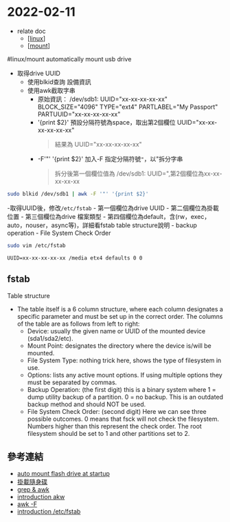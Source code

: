 # 2022-02-11

- relate doc
    - [[linux]]
    - [[mount]]

#linux/mount automatically mount usb drive

- 取得drive UUID
  - 使用blkid查詢 設備資訊
  - 使用awk截取字串
    - 原始資訊： /dev/sdb1: UUID="xx-xx-xx-xx-xx" BLOCK_SIZE="4096" TYPE="ext4" PARTLABEL="My Passport" PARTUUID="xx-xx-xx-xx-xx"
    - '{print $2}' 預設分隔符號為space，取出第2個欄位 UUID="xx-xx-xx-xx-xx-xx"
        > 結果為 UUID="xx-xx-xx-xx-xx"
    - -F'"' '{print $2}' 加入-F 指定分隔符號`"`，以"拆分字串
        > 拆分後第一個欄位值為 /dev/sdb1: UUID=",第2個欄位為xx-xx-xx-xx-xx

````bash
sudo blkid /dev/sdb1 | awk -F '"' '{print $2}'
````

-取得UUID後，修改`/etc/fstab`
    - 第一個欄位為drive UUID
    - 第二個欄位為掛載位置
    - 第三個欄位為drive 檔案類型
    - 第四個欄位為default，含(rw，exec，auto，nouser，async等)，詳細看fstab table structure說明
    - backup operation
    - File System Check Order

````bash
sudo vim /etc/fstab
````

````content
UUID=xx-xx-xx-xx-xx /media etx4 defaults 0 0
````

## fstab

Table structure

- The table itself is a 6 column structure, where each column designates a specific parameter and must be set up in the correct order. The columns of the table are as follows from left to right: 
    - Device: usually the given name or UUID of the mounted device (sda1/sda2/etc).
    - Mount Point: designates the directory where the device is/will be mounted. 
    - File System Type: nothing trick here, shows the type of filesystem in use. 
    - Options: lists any active mount options. If using multiple options they must be separated by commas. 
    - Backup Operation: (the first digit) this is a binary system where 1 = dump utility backup of a partition. 0 = no backup. This is an outdated backup method and should NOT be used. 
    - File System Check Order: (second digit) Here we can see three possible outcomes.  0 means that fsck will not check the filesystem. Numbers higher than this represent the check order. The root filesystem should be set to 1 and other partitions set to 2. 

## 參考連結

- [auto mount flash drive at startup](https://askubuntu.com/questions/683034/how-to-automatically-mount-usb-flash-drive-at-startup)
- [掛載隨身碟](https://blog.xuite.net/beavisliu/blog/15341561)
- [grep & awk](https://ithelp.ithome.com.tw/articles/10136126)
- [introduction akw](https://dywang.csie.cyut.edu.tw/dywang/linuxProgram/node50.html)
- [awk -F](https://blog.csdn.net/liangbilin/article/details/108593296)
- [introduction /etc/fstab](https://www.redhat.com/sysadmin/etc-fstab)

[//begin]: # "Autogenerated link references for markdown compatibility"
[linux]: ../../../../devops/7-operate/learning/env/linux/linux.md "Linux"
[mount]: ../../../../devops/7-operate/learning/env/linux/mount.md "mount"
[//end]: # "Autogenerated link references"
